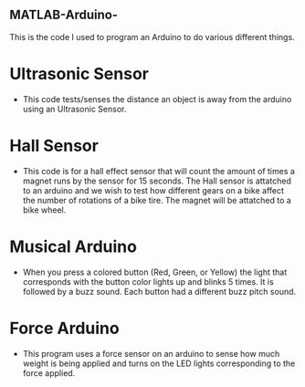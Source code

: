 ## MATLAB-Arduino-
This is the code I used to program an Arduino to do various different things.
# Ultrasonic Sensor 
- This code tests/senses the distance an object is away from the arduino using an Ultrasonic Sensor.
# Hall Sensor 
- This code is for a hall effect sensor that will count the amount of times a magnet runs by the sensor for 15 seconds. The Hall sensor is attatched to an arduino and we wish to test how different gears on a bike affect the number of rotations of a bike tire. The magnet will be attatched to a bike wheel.
# Musical Arduino
-  When you press a colored button (Red, Green, or Yellow) the light that corresponds with the button color lights up and blinks 5 times. It is followed by a buzz 
sound. Each button had a different buzz pitch sound.
# Force Arduino
- This program uses a force sensor on an arduino to sense how much weight is being applied and turns on the LED lights corresponding to the force applied.
